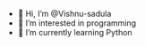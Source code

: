 - 👋 Hi, I’m @Vishnu-sadula
- 👀 I’m interested in programming
- 🌱 I’m currently learning Python

<!---
Vishnu-sadula/Vishnu-sadula is a ✨ special ✨ repository because its `README.md` (this file) appears on your GitHub profile.
You can click the Preview link to take a look at your changes.
--->
